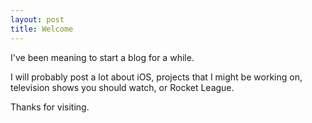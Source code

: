 ```yaml
---
layout: post
title: Welcome
---
```


I've been meaning to start a blog for a while.

I will probably post a lot about iOS, projects that I might be working on, television shows you should watch, or Rocket League. 

Thanks for visiting.